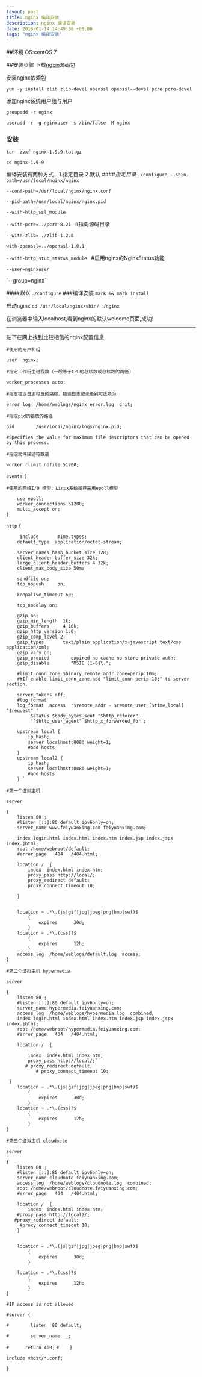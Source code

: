 ```yaml
---
layout: post
title: nginx 编译安装
description: nginx 编译安装
date: 2016-01-14 14:49:36 +08:00
tags: "nginx 编译安装"
---
```

##环境
OS:centOS 7

##安装步骤
下载[ngxin]([http://nginx.org/download/nginx-1.9.9.tar.gz](http://nginx.org/download/nginx-1.9.9.tar.gz))源码包

安装nginx依赖包

`yum -y install zlib zlib-devel openssl openssl--devel pcre pcre-devel`

添加nginx系统用户组与用户

`groupadd -r nginx`

`useradd -r -g nginxuser -s /bin/false -M nginx`


### 安装
 
`tar -zvxf nginx-1.9.9.tat.gz`

`cd nginx-1.9.9`

编译安装有两种方式，1.指定目录 2.默认
####*指定目录*
`./configure --sbin-path=/usr/local/nginx/nginx `

`--conf-path=/usr/local/nginx/nginx.conf` 

`--pid-path=/usr/local/nginx/nginx.pid` 

`--with-http_ssl_module` 

`--with-pcre=../pcre-8.21 `  #指向源码目录

`--with-zlib=../zlib-1.2.8 `    

`with-openssl=../openssl-1.0.1 `

`--with-http_stub_status_module ` #启用nginx的NginxStatus功能

`--user=nginxuser` 

`--group=nginx``

####*默认*
`./configure` 
###编译安装
`mark && mark install`

启动nginx
`cd /usr/local/nginx/sbin/`
`./nginx`

在浏览器中输入localhost,看到nginx的默认welcome页面,成功!

***
贴下在网上找到比较相信的nginx配置信息


`#使用的用户和组`

`user  nginx;`

`#指定工作衍生进程数（一般等于CPU的总核数或总核数的两倍)`

`worker_processes auto;`

`#指定错误日志村反的路径，错误日志记录级别可选项为`

`error_log  /home/weblogs/nginx_error.log  crit;`

`#指定pid的错放的路径`

`pid        /usr/local/nginx/logs/nginx.pid;`


`#Specifies the value for maximum file descriptors that can be opened by this process.`

`#指定文件描述符数量`

`worker_rlimit_nofile 51200;`

`events`
	`{`
	
`#使用的网络I/O 模型，Linux系统推荐采用epoll模型`

		use epoll;
		worker_connections 51200;
		multi_accept on;
	}

`http`
	`{`
	     
	     include       mime.types;
		default_type  application/octet-stream;

		server_names_hash_bucket_size 128;
		client_header_buffer_size 32k;
		large_client_header_buffers 4 32k;
		client_max_body_size 50m;

		sendfile on;
		tcp_nopush     on;

		keepalive_timeout 60;

		tcp_nodelay on;

		gzip on;
		gzip_min_length  1k;
		gzip_buffers     4 16k;
		gzip_http_version 1.0;
		gzip_comp_level 2;
		gzip_types       text/plain application/x-javascript text/css application/xml;
		gzip_vary on;
		gzip_proxied        expired no-cache no-store private auth;
		gzip_disable        "MSIE [1-6]\.";

		#limit_conn_zone $binary_remote_addr zone=perip:10m;
		##If enable limit_conn_zone,add "limit_conn perip 10;" to server section.

		server_tokens off;
		#log format
		log_format  access  '$remote_addr - $remote_user [$time_local] "$request" '
            '$status $body_bytes_sent "$http_referer" '
             '"$http_user_agent" $http_x_forwarded_for';
			 
		upstream local { 
			ip_hash;
			server localhost:8080 weight=1;
			#add hosts
		}
		upstream local2 { 
			ip_hash;
			server localhost:8080 weight=1;
			#add hosts
		} `

`#第一个虚拟主机`

`server`

	{
		listen 80 ;
		#listen [::]:80 default ipv6only=on;
		server_name www.feiyuanxing.com feiyuanxing.com;
		
		index login.html index.html index.htm index.jsp index.jspx index.jhtml;
		root /home/webroot/default;
		#error_page   404   /404.html;
	
		location /  {
            index  index.html index.htm;
			proxy_pass http://local/;
			proxy_redirect default;
			proxy_connect_timeout 10;
			
        }
	
		
		location ~ .*\.(js|gif|jpg|jpeg|png|bmp|swf)$
			{
				expires      30d;
			}
		location ~ .*\.(css)?$
			{
				expires      12h;
			}	
		access_log  /home/weblogs/default.log  access;
	}

`#第二个虚拟主机 hypermedia`

`server`

	{
		listen 80 ;
		#listen [::]:80 default ipv6only=on;
		server_name hypermedia.feiyuanxing.com;
		access_log  /home/weblogs/hypermedia.log  combined;
		index login.html index.html index.htm index.jsp index.jspx index.jhtml;
		root /home/webroot/hypermedia.feiyuanxing.com;
		#error_page   404   /404.html;
	
		location /  {
			
            index  index.html index.htm;
			proxy_pass http://local/;`
 		   # proxy_redirect default;
               # proxy_connect_timeout 10;

     }
		location ~ .*\.(js|gif|jpg|jpeg|png|bmp|swf)$
			{
				expires      30d;
			}
		location ~ .*\.(css)?$
			{
				expires      12h;
			}	
	}
`#第三个虚拟主机 cloudnote`

`server`

	{
		listen 80 ;
		#listen [::]:80 default ipv6only=on;
		server_name cloudnote.feiyuanxing.com;
		access_log  /home/weblogs/cloudnote.log  combined;
		root /home/webroot/cloudnote.feiyuanxing.com;
		#error_page   404   /404.html;
	
		location /  {
            index  index.html index.htm;
	    #proxy_pass http://local2/;
	   #proxy_redirect default;
         #proxy_connect_timeout 10;
        }


		location ~ .*\.(js|gif|jpg|jpeg|png|bmp|swf)$
			{
				expires      30d;
			}

		location ~ .*\.(css)?$
			{
				expires      12h;
			}
	}	
	



	
	
	

`#IP access is not allowed`

`#server { `

`#        listen  80 default;`

`#        server_name  _;`

`#		return 408;`
`#    }`

	include vhost/*.conf;
`}`









